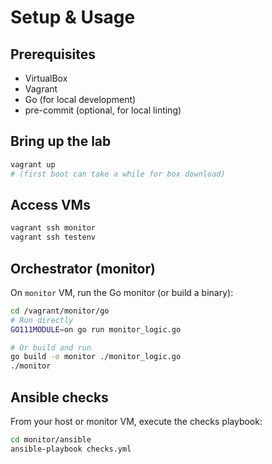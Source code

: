 # Setup & Usage

## Prerequisites
- VirtualBox
- Vagrant
- Go (for local development)
- pre-commit (optional, for local linting)

## Bring up the lab
```bash
vagrant up
# (first boot can take a while for box download)
```

## Access VMs
```bash
vagrant ssh monitor
vagrant ssh testenv
```

## Orchestrator (monitor)
On `monitor` VM, run the Go monitor (or build a binary):
```bash
cd /vagrant/monitor/go
# Run directly
GO111MODULE=on go run monitor_logic.go

# Or build and run
go build -o monitor ./monitor_logic.go
./monitor
```

## Ansible checks
From your host or monitor VM, execute the checks playbook:
```bash
cd monitor/ansible
ansible-playbook checks.yml
```
